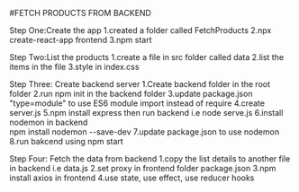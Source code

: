 #FETCH PRODUCTS FROM BACKEND

Step One:Create the app
1.created a folder called FetchProducts
2.npx create-react-app frontend
3.npm start

Step Two:List the products
1.create a file in src folder called data
2.list the items in the file
3.style in index.css

Step Three: Create backend server
1.Create backend folder in the root folder
2.run npm init in the backend folder
3.update package.json "type=module" to use ES6 module import instead of require
4.create server.js
5.npm install express then run backend i.e node serve.js
6.install nodemon in backend  
 npm install nodemon --save-dev
7.update package.json to use nodemon
8.run bakcend using npm start

Step Four: Fetch the data from backend
1.copy the list details to another file in backend i.e data.js
2.set proxy in frontend folder package.json
3.npm install axios in frontend
4.use state,  use effect,  use reducer hooks
